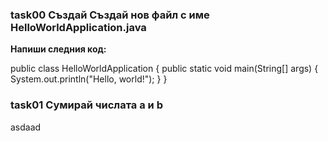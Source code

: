 ### task00 Създай Създай нов файл с име HelloWorldApplication.java
  **Напиши следния код:**

public class HelloWorldApplication {
    public static void main(String[] args) 
    {
        System.out.println("Hello, world!");
    }
}

### task01 Сумирай числата a и b
asdaad
